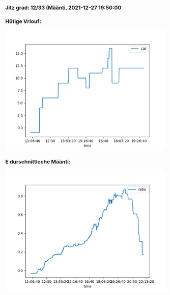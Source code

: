 ### Jitz grad: 12/33 (Määnti, 2021-12-27 19:50:00

### Hütige Vrlouf:
![Graph](Today.png)

### E durschnittleche Määnti:
![Graph](Määnti.png)